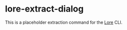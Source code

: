 # lore-extract-dialog

This is a placeholder extraction command for the [Lore](http://www.lorejs.org) CLI.
